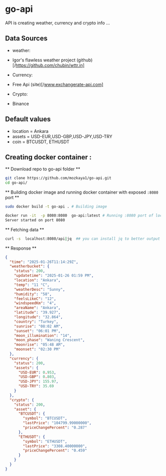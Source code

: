 # go-api
API is creating weather, currency and crypto info ... 

## Data Sources 

- weather:
 * Igor's flawless weather project (github)[/https://github.com/chubin/wttr.in]
- Currency:
 * Free Api (site)[/www.exchangerate-api.com]
- Crypto:
 * Binance

## Default values
- location = Ankara 
- assets = USD-EUR,USD-GBP,USD-JPY,USD-TRY
- coin = BTCUSDT, ETHUSDT

## Creating docker container :
** Download repo to go-api folder **
```sh
git clone https://github.com/mozkaya1/go-api.git
cd go-api/
```
** Building docker image and running docker container with exposed `:8080` port **

```sh
sudo docker build -t go-api . # Building image 

docker run -it  -p 8080:8080  go-api:latest # Running :8080 port of local machine
Server started on port 8080
```

** Fetching data **
```sh
curl -s  localhost:8080/api|jq  ## you can install jq to better output for json ... 
```

** Response **
```json
{
  "time": "2025-01-26T11:14:29Z",
  "weatherbucket": {
    "status": 200,
    "updatetime": "2025-01-26 01:59 PM",
    "location": "Ankara",
    "temp": "11 °C",
    "weatherDesc": "Sunny",
    "humidity": "58",
    "feelsLikeC": "12",
    "windspeedKm": "4",
    "areaName": "Ankara",
    "latitude": "39.927",
    "longitude": "32.864",
    "country": "Turkey",
    "sunrise": "08:02 AM",
    "sunset": "06:01 PM",
    "moon_illumination": "14",
    "moon_phase": "Waning Crescent",
    "moonrise": "05:48 AM",
    "moonset": "02:30 PM"
  },
  "currency": {
    "status": 200,
    "assets": {
      "USD-EUR": 0.953,
      "USD-GBP": 0.803,
      "USD-JPY": 155.97,
      "USD-TRY": 35.69
    }
  },
  "crypto": {
    "status": 200,
    "asset": {
      "BTCUSDT": {
        "symbol": "BTCUSDT",
        "lastPrice": "104799.99000000",
        "priceChangePercent": "0.287"
      },
      "ETHUSDT": {
        "symbol": "ETHUSDT",
        "lastPrice": "3308.40000000",
        "priceChangePercent": "0.459"
      }
    }
  }
}
```
